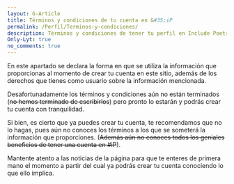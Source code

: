 ```yaml
---
layout: G-Article
title: Términos y condiciones de tu cuenta en &#35;iP
permalink: /Perfil/Terminos-y-condiciones/
description: Términos y condiciones de tener tu perfil en Include Poetry
Only-Lyt: true
no_comments: true
---
```


En este apartado se declara la forma en que se utiliza la información que proporcionas al momento de crear tu cuenta en este sitio, además de los derechos que tienes como usuario sobre la información mencionada.

<span>Desafortunadamente los términos y condiciones aún no están terminados (<s>no hemos terminado de escribirlos</s>) pero pronto lo estarán y podrás crear tu cuenta con tranquilidad.</span>

Si bien, es cierto que ya puedes crear tu cuenta, te recomendamos que no lo hagas, pues aún no conoces los términos a los que se someterá la información que proporciones. (<s>Además aún no conoces todos los geniales beneficios de tener una cuenta en #iP</s>).

Mantente atento a las noticias de la página para que te enteres de primera mano el momento a partir del cual ya podrás crear tu cuenta conociendo lo que ello implica.